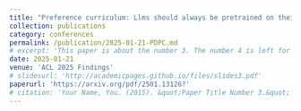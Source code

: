 ```yaml
---
title: "Preference curriculum: Llms should always be pretrained on their preferred data"
collection: publications
category: conferences
permalink: /publication/2025-01-21-PDPC.md
# excerpt: 'This paper is about the number 3. The number 4 is left for future work.'
date: 2025-01-21
venue: 'ACL 2025 Findings'
# slidesurl: 'http://academicpages.github.io/files/slides3.pdf'
paperurl: 'https://arxiv.org/pdf/2501.13126?'
# citation: 'Your Name, You. (2015). &quot;Paper Title Number 3.&quot; <i>Journal 1</i>. 1(3).'
---
```


<!-- The contents above will be part of a list of publications, if the user clicks the link for the publication than the contents of section will be rendered as a full page, allowing you to provide more information about the paper for the reader. When publications are displayed as a single page, the contents of the above "citation" field will automatically be included below this section in a smaller font. -->